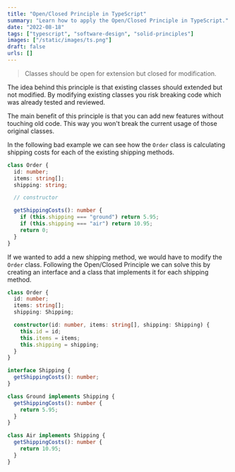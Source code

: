 ```yaml
---
title: "Open/Closed Principle in TypeScript"
summary: "Learn how to apply the Open/Closed Principle in TypeScript."
date: "2022-08-18"
tags: ["typescript", "software-design", "solid-principles"]
images: ["/static/images/ts.png"]
draft: false
urls: []
---
```


> Classes should be open for extension but closed for modification.

The idea behind this principle is that existing classes should extended but not modified. By modifying existing classes you risk breaking code which was already tested and reviewed.

The main benefit of this principle is that you can add new features without touching old code. This way you won't break the current usage of those original classes.

In the following bad example we can see how the `Order` class is calculating shipping costs for each of the existing shipping methods.

```ts showLineNumbers
class Order {
  id: number;
  items: string[];
  shipping: string;

  // constructor

  getShippingCosts(): number {
    if (this.shipping === "ground") return 5.95;
    if (this.shipping === "air") return 10.95;
    return 0;
  }
}
```

If we wanted to add a new shipping method, we would have to modify the `Order` class. Following the Open/Closed Principle we can solve this by creating an interface and a class that implements it for each shipping method.

```ts showLineNumbers
class Order {
  id: number;
  items: string[];
  shipping: Shipping;

  constructor(id: number, items: string[], shipping: Shipping) {
    this.id = id;
    this.items = items;
    this.shipping = shipping;
  }
}

interface Shipping {
  getShippingCosts(): number;
}

class Ground implements Shipping {
  getShippingCosts(): number {
    return 5.95;
  }
}

class Air implements Shipping {
  getShippingCosts(): number {
    return 10.95;
  }
}
```
